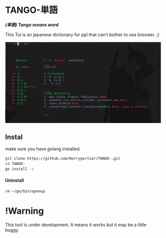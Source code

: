 # TANGO-単語
***(単語) Tango means word***

This Tui is an japanese dictionary for ppl that can't bother to use broswer. ;)

<img src="https://raw.githubusercontent.com/Horryportier/TANGO-/main/TANGO.png"/>

## Instal 
make sure you have golang installed.
```bash
git clone https://github.com/Horryportier/TANGO-.git
cd TANGO-
go install -v 
```

#### Uninstall 
```bash
rm ~/go/bin/openup
```

# !Warning
This tool is under development. It means it works but it may be a little buggy.
